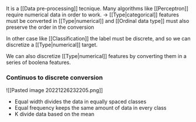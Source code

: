It is a [[Data pre-processing]] tecnique.
Many algorithms like [[Perceptron]] require numerical data in order to work.
-> 
[[Type|categorical]] features must be converted in [[Type|numerical]] and [[Ordinal data type]] must also preserve the order in the conversion

In other case like [[Classification]] the label must be discrete, and so we can discretize a [[Type|numerical]] target.

We can also discretize [[Type|numerical]] features by converting them in a series of boolena features.


### Continuos to discrete conversion

![[Pasted image 20221226232205.png]]
- Equal width divides the data in equally spaced classes
- Equal frequency keeps the same amount of data in every class
- K divide data based on the mean